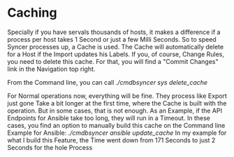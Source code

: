 # Caching
Specially if you have servals thousands of hosts, it makes a difference if a process per host takes 1 Second or just a few Milli Seconds. So to speed Syncer processes up, a Cache is used.
The Cache will automatically delete for a Host if the Import updates his Labels.  If you, of course, Change Rules, you need to delete this cache. 
For that, you will find a "Commit Changes" link in the Navigation top right. 

From the Command line, you can call _./cmdbsyncer sys delete_cache_

For Normal operations now, everything will be fine. They process like Export just gone Take a bit longer at the first time, where the Cache is built with the operation.  But in some cases, that is not enough. As an Example, if the API Endpoints for Ansible take too long, they will run in a Timeout.  In these cases, you find an option to manually build this cache on the Command line
Example for Ansible: _./cmdbsyncer ansible update_cache_
In my example for what I build this Feature, the Time went down from 171 Seconds to just 2 Seconds for the hole Process 


